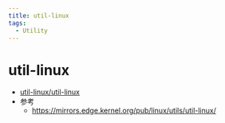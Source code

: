 ```yaml
---
title: util-linux
tags:
  - Utility
---
```


# util-linux

- [util-linux/util-linux](https://github.com/util-linux/util-linux)
- 参考
  - https://mirrors.edge.kernel.org/pub/linux/utils/util-linux/
